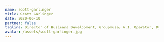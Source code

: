```yaml
---
name: scott-garlinger
title: Scott Garlinger
date: 2020-06-10
partner: false
tagline: Director of Business Development, Groupmuse; A.I. Operator, Dynasty
avatar: /assets/scott-garlinger.jpg
---
```

